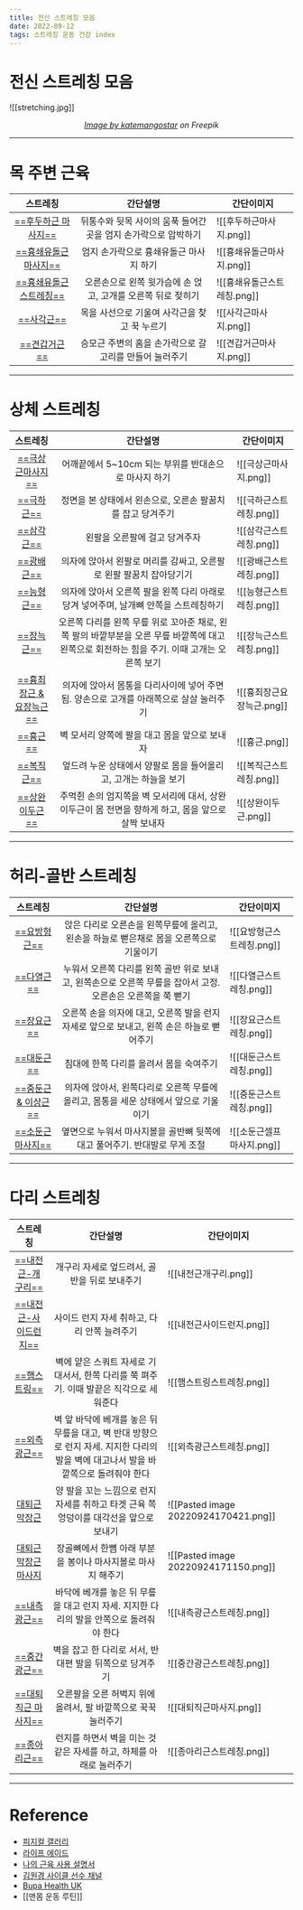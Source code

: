 ```yaml
---
title: 전신 스트레칭 모음
date: 2022-09-12
tags: 스트레칭 운동 건강 index
---
```


# 전신 스트레칭 모음

![[stretching.jpg]]
<center><em><a href="https://www.freepik.com/free-vector/set-flexible-people-various-positions_4530344.htm#query=stretching&position=2&from_view=keyword">Image by katemangostar</a> on Freepik</em></center>

---

# 목 주변 근육

|스트레칭|간단설명|간단이미지|
|:-------:|:-------:|---------|
|[==후두하근 마사지==](https://youtu.be/LpEHYQyvvGc?t=38)|뒤통수와 뒷목 사이의 움푹 들어간 곳을 엄지 손가락으로 압박하기 |![[후두하근마사지.png]]|
|[==흉쇄유돌근 마사지==](https://youtu.be/stVphpo6uC4?t=53)|엄지 손가락으로 흉쇄유돌근 마사지 하기|![[흉쇄유돌근마사지.png]]|
|[==흉쇄유돌근 스트레칭==](https://youtu.be/stVphpo6uC4?t=101)|오른손으로 왼쪽 윗가슴에 손 얹고, 고개를 오른쪽 뒤로 젖히기|![[흉쇄유돌근스트레칭.png]]|
|[==사각근==](https://youtu.be/3zc1mGfA5kc?t=30)|목을 사선으로 기울여 사각근을 찾고 꾹 누르기 |![[사각근마사지.png]]|
|[==견갑거근==](https://youtu.be/3zc1mGfA5kc?t=118)|승모근 주변의 홈을 손가락으로 갈고리를 만들어 눌러주기|![[견갑거근마사지.png]]|


---

# 상체 스트레칭

|스트레칭|간단설명|간단이미지|
|:-------:|:-------:|---------|
|[==극상근마사지==](https://youtu.be/XT1dHyI86eQ?t=32)|어깨끝에서 5~10cm 되는 부위를 반대손으로 마사지 하기|![[극상근마사지.png]]|
|[==극하근==](https://youtu.be/XT1dHyI86eQ?t=121)|정면을 본 상태에서 왼손으로, 오른손 팔꿈치를 잡고 당겨주기|![[극하근스트레칭.png]]|
| [==삼각근==](https://youtu.be/XT1dHyI86eQ?t=424) |왼팔을 오른팔에 걸고 당겨주자 | ![[삼각근스트레칭.png]]|
| [==광배근==](https://youtu.be/XT1dHyI86eQ?t=470) |의자에 앉아서 왼팔로 머리를 감싸고, 오른팔로 왼팔 팔꿈치 잡아당기기|![[광배근스트레칭.png]]|
|[==능형근==](https://youtu.be/3zc1mGfA5kc?t=224)| 의자에 앉아서 오른쪽 팔을 왼쪽 다리 아래로 당겨 넣어주며, 날개뼈 안쪽을 스트레칭하기|![[능형근스트레칭.png]]|
|[==장늑근==](https://youtu.be/3zc1mGfA5kc?t=330)| 오른쪽 다리를 왼쪽 무릎 위로 꼬아준 채로, 왼쪽 팔의 바깥부분을 오른 무릎 바깥쪽에 대고 왼쪽으로 회전하는 힘을 주기. 이때 고개는 오른쪽 보기|![[장늑근스트레칭.png]]|
|[==흉최장근 & 요장늑근==](https://youtu.be/2YFY91RB05o?t=114)| 의자에 앉아서 몸통을 다리사이에 넣어 주면 됨. 양손으로 고개를 아래쪽으로 살살 눌러주기|![[흉최장근요장늑근.png]]|
| [==흉근==](https://youtu.be/XT1dHyI86eQ?t=319) |벽 모서리 양쪽에 팔을 대고 몸을 앞으로 보내자 | ![[흉근.png]]|
|[==복직근==](https://youtu.be/3zc1mGfA5kc?t=445)|엎드려 누운 상태에서 양팔로 몸을 들어올리고, 고개는 하늘을 보기|![[복직근스트레칭.png]]|
|[==상완이두근==](https://youtu.be/1cLsUVjriTE?t=305)|주먹쥔 손의 엄지쪽을 벽 모서리에 대서, 상완이두근이 몸 전면을 향하게 하고, 몸을 앞으로 살짝 보내자|![[상완이두근.png]]|

---

# 허리-골반 스트레칭

|스트레칭|간단설명|간단이미지|
|:-------:|:-------:|---------|
|[==요방형근==](https://youtu.be/2YFY91RB05o?t=41)|앉은 다리로 오른손을 왼쪽무릎에 올리고, 왼손을 하늘로 뻗은채로 몸을 오른쪽으로 기울이기|![[요방형근스트레칭.png]]|
|[==다열근==](https://youtu.be/2YFY91RB05o?t=183)|누워서 오른쪽 다리를 왼쪽 골반 위로 보내고, 왼쪽손으로 오른쪽 무릎을 잡아서 고정. 오른손은 오른쪽을 쭉 뻗기|![[다열근스트레칭.png]]|
|[==장요근==](https://youtu.be/2YFY91RB05o?t=372)|오른쪽 손을 의자에 대고, 오른쪽 발을 런지 자세로 앞으로 보내고, 왼쪽 손은 하늘로 뻗어주기|![[장요근스트레칭.png]]|
|[==대둔근==](https://youtu.be/d2oBz_xH_gQ?t=221)|침대에 한쪽 다리를 올려서 몸을 숙여주기|![[대둔근스트레칭.png]]|
|[==중둔근 & 이상근==](https://youtu.be/2YFY91RB05o?t=469)|의자에 앉아서, 왼쪽다리로 오른쪽 무릎에 올리고, 몸통을 세운 상태에서 앞으로 기울이기|![[중둔근스트레칭.png]]
|[==소둔근 마사지==](https://youtu.be/d2oBz_xH_gQ?t=500)|옆면으로 누워서 마사지볼을 골반뼈 뒷쪽에 대고 풀어주기. 반대발로 무게 조절|![[소둔근셀프마사지.png]]| 

---

# 다리 스트레칭

|스트레칭|간단설명|간단이미지|
|:-------:|:-------:|---------|
|[==내전근-개구리==](https://youtu.be/d2oBz_xH_gQ?t=50)|개구리 자세로 엎드려서, 골반을 뒤로 보내주기|![[내전근개구리.png]]|
|[==내전근-사이드런지==](https://youtu.be/YOAM2kSHCHA?t=388)|사이드 런지 자세 취하고, 다리 안쪽 늘려주기|![[내전근사이드런지.png]]|
|[==햄스트링==](https://youtu.be/YsicIHuUOGE)|벽에 얕은 스쿼트 자세로 기대서서, 한쪽 다리를 쭉 펴주기. 이때 발끝은 직각으로 세워준다|![[햄스트링스트레칭.png]]| 
|[==외측광근==](https://youtu.be/YOAM2kSHCHA?t=49)|벽 앞 바닥에 베개를 놓은 뒤 무릎을 대고, 벽 반대 방향으로 런지 자세. 지지한 다리의 발을 벽에 대고나서 발을 바깥쪽으로 돌려줘야 한다|![[외측광근스트레칭.png]]|
|[대퇴근막장근](https://youtu.be/yaHzoj4pml4?t=176)| 양 발을 꼬는 느낌으로 런지 자세를 취하고 타겟 근육 쪽 엉덩이를 대각선을 앞으로 보내기  |![[Pasted image 20220924170421.png]]|
|[대퇴근막장근 마사지](https://youtu.be/yaHzoj4pml4?t=318)| 장골뼈에서 한뼘 아래 부분을 봉이나 마사지볼로 마사지 해주기|![[Pasted image 20220924171150.png]]|
|[==내측광근==](https://youtu.be/YOAM2kSHCHA?t=141)|바닥에 베개를 놓은 뒤 무릎을 대고 런지 자세. 지지한 다리의 발을 안쪽으로 돌려줘야 한다|![[내측광근스트레칭.png]]|
|[==중간광근==](https://youtu.be/YOAM2kSHCHA?t=225)|벽을 잡고 한 다리로 서서, 반대편 발을 뒤쪽으로 당겨주기|![[중간광근스트레칭.png]]|
|[==대퇴직근 마사지==](https://youtu.be/YOAM2kSHCHA?t=315)| 오른팔을 오른 허벅지 위에 올려서, 팔 바깥쪽으로 꾹꾹 눌러주기|![[대퇴직근마사지.png]]|
|[==종아리근==](https://youtu.be/y01ri_43G50)|런지를 하면서 벽을 미는 것 같은 자세를 하고, 하체를 아래로 눌러주기|![[종아리근스트레칭.png]]|



---

# Reference

- [피지컬 갤러리](https://www.youtube.com/channel/UCdtRAcd3L_UpV4tMXCw63NQ)
- [라이프 에이드](https://www.youtube.com/c/%EB%9D%BC%EC%9D%B4%ED%94%84%EC%97%90%EC%9D%B4%EB%93%9C)
- [나의 근육 사용 설명서](https://www.youtube.com/channel/UCFIWQ9OqK7FxawPFZEVnQog)
- [김원경 사이클 선수 채널](https://www.youtube.com/c/%EA%B9%80%EC%9B%90%EA%B2%BD) 
- [Bupa Health UK](https://www.youtube.com/c/BupaHealth)
- [[맨몸 운동 루틴]]